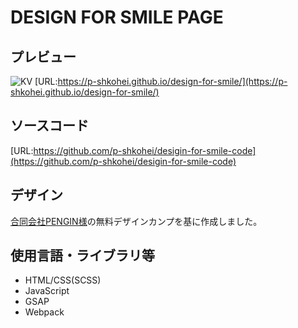 # DESIGN FOR SMILE PAGE

## プレビュー
![KV](https://p-shkohei.github.io/design-for-smile/screenshot.png)
[URL:https://p-shkohei.github.io/design-for-smile/](https://p-shkohei.github.io/design-for-smile/)

## ソースコード
[URL:https://github.com/p-shkohei/desigin-for-smile-code](https://github.com/p-shkohei/desigin-for-smile-code)

## デザイン
[合同会社PENGIN様](https://pengi-n.co.jp/blog/coding-practice3/)の無料デザインカンプを基に作成しました。

## 使用言語・ライブラリ等
* HTML/CSS(SCSS)
* JavaScript
* GSAP
* Webpack